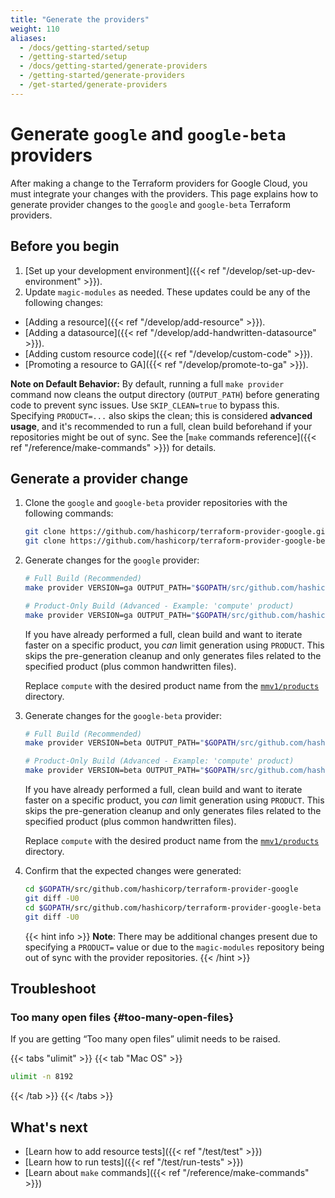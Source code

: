 ```yaml
---
title: "Generate the providers"
weight: 110
aliases:
  - /docs/getting-started/setup
  - /getting-started/setup
  - /docs/getting-started/generate-providers
  - /getting-started/generate-providers
  - /get-started/generate-providers
---
```


# Generate `google` and `google-beta` providers

After making a change to the Terraform providers for Google Cloud, you must
integrate your changes with the providers. This page explains how to generate
provider changes to the `google` and `google-beta` Terraform providers.

## Before you begin

1. [Set up your development environment]({{< ref "/develop/set-up-dev-environment" >}}).
1. Update `magic-modules` as needed. These updates could be any of the following changes:
  + [Adding a resource]({{< ref "/develop/add-resource" >}}).
  + [Adding a datasource]({{< ref "/develop/add-handwritten-datasource" >}}).
  + [Adding custom resource code]({{< ref "/develop/custom-code" >}}).
  + [Promoting a resource to GA]({{< ref "/develop/promote-to-ga" >}}).

**Note on Default Behavior:** By default, running a full `make provider` command now cleans the output directory (`OUTPUT_PATH`) before generating code to prevent sync issues. Use `SKIP_CLEAN=true` to bypass this. Specifying `PRODUCT=...` also skips the clean; this is considered **advanced usage**, and it's recommended to run a full, clean build beforehand if your repositories might be out of sync. See the [`make` commands reference]({{< ref "/reference/make-commands" >}}) for details.

## Generate a provider change

1. Clone the `google` and `google-beta` provider repositories with the following commands:

   ```bash
   git clone https://github.com/hashicorp/terraform-provider-google.git $GOPATH/src/github.com/hashicorp/terraform-provider-google
   git clone https://github.com/hashicorp/terraform-provider-google-beta.git $GOPATH/src/github.com/hashicorp/terraform-provider-google-beta
   ```
1. Generate changes for the `google` provider:
    ```bash
    # Full Build (Recommended)
    make provider VERSION=ga OUTPUT_PATH="$GOPATH/src/github.com/hashicorp/terraform-provider-google"

    # Product-Only Build (Advanced - Example: 'compute' product)
    make provider VERSION=ga OUTPUT_PATH="$GOPATH/src/github.com/hashicorp/terraform-provider-google" PRODUCT=compute
    ```

    If you have already performed a full, clean build and want to iterate faster on a specific product, you *can* limit generation using `PRODUCT`. This skips the pre-generation cleanup and only generates files related to the specified product (plus common handwritten files).
      
    Replace `compute` with the desired product name from the [`mmv1/products`](https://github.com/GoogleCloudPlatform/magic-modules/tree/main/mmv1/products) directory.

1. Generate changes for the `google-beta` provider:
    ```bash
    # Full Build (Recommended)
    make provider VERSION=beta OUTPUT_PATH="$GOPATH/src/github.com/hashicorp/terraform-provider-google-beta"

    # Product-Only Build (Advanced - Example: 'compute' product)
    make provider VERSION=beta OUTPUT_PATH="$GOPATH/src/github.com/hashicorp/terraform-provider-google-beta" PRODUCT=compute
    ```

    If you have already performed a full, clean build and want to iterate faster on a specific product, you *can* limit generation using `PRODUCT`. This skips the pre-generation cleanup and only generates files related to the specified product (plus common handwritten files).

   Replace `compute` with the desired product name from the [`mmv1/products`](https://github.com/GoogleCloudPlatform/magic-modules/tree/main/mmv1/products) directory.

1. Confirm that the expected changes were generated:
   ```bash
   cd $GOPATH/src/github.com/hashicorp/terraform-provider-google
   git diff -U0
   cd $GOPATH/src/github.com/hashicorp/terraform-provider-google-beta
   git diff -U0
   ```


   {{< hint info >}}
   **Note**: There may be additional changes present due to specifying a
   `PRODUCT=` value or due to the `magic-modules` repository being out of sync
   with the provider repositories.
   {{< /hint >}}


## Troubleshoot

### Too many open files {#too-many-open-files}

If you are getting “Too many open files” ulimit needs to be raised.

{{< tabs "ulimit" >}}
{{< tab "Mac OS" >}}
```bash
ulimit -n 8192
```
{{< /tab >}}
{{< /tabs >}}

## What's next

+ [Learn how to add resource tests]({{< ref "/test/test" >}})
+ [Learn how to run tests]({{< ref "/test/run-tests" >}})
+ [Learn about `make` commands]({{< ref "/reference/make-commands" >}})